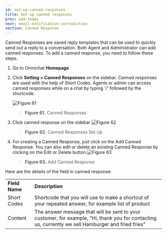 ```yaml
---
id: set-up-canned-responses
title: Set up canned responses
prev: add-teams
next: email-notification-introduction
section: Canned Response
---
```


Canned Responses are saved reply templates that can be used to quickly send out a reply to a conversation. Both Agent and Administrator can add canned responses. To add a canned response, you need to follow these steps.

1. Go to Omnichat **Homepage**
2. Click **Setting > Canned Responses** on the sidebar. Canned responses are used with the help of Short Codes. Agents or admin can access canned responses while on a chat by typing '/' followed by the shortcode.

    ![Figure 61](/assets/images/products/kata-omnichat/image61.webp)

    > **Figure 61.** Canned Responses

3. Click canned response on the sidebar
   ![Figure 62](/assets/images/products/kata-omnichat/image62.webp)

    > **Figure 62.** Canned Responses Set Up

4. For creating a Canned Response, just click on the Add Canned Response. You can also edit or delete an existing Canned Response by clicking on the Edit or Delete button
   ![Figure 63](/assets/images/products/kata-omnichat/image63.webp)

    > **Figure 63.** Add Canned Response

Here are the details of the field in canned response:

<table>
  <tr>
   <td><strong>Field Name</strong>
   </td>
   <td><strong>Description</strong>
   </td>
  </tr>
  <tr>
   <td>Short Codes
   </td>
   <td>Shortcode that you will use to make a shortcut of your repeated answer, for example list of product
   </td>
  </tr>
  <tr>
   <td>Content
   </td>
   <td>The answer message that will be sent to your customer, for example, “Hi, thank you for contacting us, currently we sell Hamburger and fried fries”
   </td>
  </tr>
</table>
